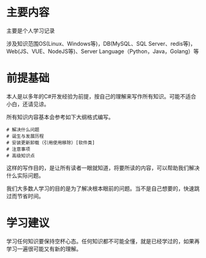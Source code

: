 # 主要内容

主要是个人学习记录

涉及知识范围OS(Linux、Windows等)，DB(MySQL、SQL Server、redis等)，Web(JS、VUE、NodeJS等)、Server Language（Python，Java，Golang）等

# 前提基础

本人是以多年的C#开发经验为前提，按自己的理解来写作所有知识。可能不适合小白，还请见谅。

所有知识内容基本会参考如下大纲格式编写。

```
# 解决什么问题
# 诞生与发展历程
# 安装更新卸载（引用使用移除）[软件类]
# 注意事项
# 高级知识点
```

这样的写作目的，是让所有读者一眼就知道，将要所读的内容，可以帮助我们解决什么实际问题。

我们大多数人学习的目的是为了解决根本眼前的问题。当不是自己想要的，快速跳过而节省时间。

# 学习建议

学习任何知识要保持空杯心态。任何知识都不可能全懂，就是已经学过的，如果再学习一遍很可能又有新的理解。

